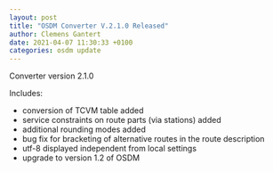```yaml
---
layout: post
title: "OSDM Converter V.2.1.0 Released"
author: Clemens Gantert
date: 2021-04-07 11:30:33 +0100
categories: osdm update
---
```


Converter version 2.1.0

Includes: 
- conversion of TCVM table added
- service constraints on route parts (via stations) added
- additional rounding modes added
- bug fix for bracketing of alternative routes in the route description
- utf-8 displayed independent from local settings
- upgrade to version 1.2 of OSDM    
    
   